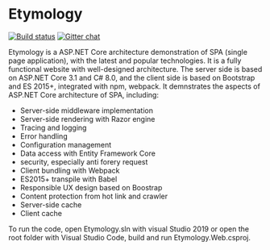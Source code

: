# Etymology

[![Build status](https://ci.appveyor.com/api/projects/status/osj54c5cd3kafd99?svg=true)](https://ci.appveyor.com/project/Dixin/Etymology)
[![Gitter chat](https://badges.gitter.im/ChineseEtymology/gitter.png)](https://gitter.im/ChineseEtymology)

Etymology is a ASP.NET Core architecture demonstration of SPA (single page application), with the latest and popular technologies. It is a fully functional website with well-designed architecture. The server side is based on ASP.NET Core 3.1 and C# 8.0, and the client side is based on Bootstrap and ES 2015+, integrated with npm, webpack. It demnstrates the aspects of ASP.NET Core architecture of SPA, including:
- Server-side middleware implementation
- Server-side rendering with Razor engine
- Tracing and logging
- Error handling
- Configuration management
- Data access with Entity Framework Core
- security, especially anti forery request
- Client bundling with Webpack
- ES2015+ transpile with Babel
- Responsible UX design based on Boostrap
- Content protection from hot link and crawler
- Server-side cache
- Client cache

To run the code, open Etymology.sln with visual Studio 2019 or open the root folder with Visual Studio Code, build and run Etymology.Web.csproj.
